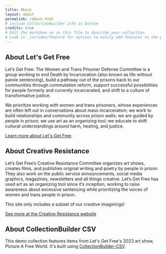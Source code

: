 ```yaml
---
title: About
layout: about
permalink: /about.html
# include CollectionBuilder info at bottom
credits: true
# Edit the markdown on in this file to describe your collection
# Look in _includes/feature for options to easily add features to the page
---
```


## About Let's Get Free

Let’s Get Free: The Women and Trans Prisoner Defense Committee is a group working to end Death by Incarceration (also known as life without parole sentencing), build a pathway out of the prisons back to our communities through commutation reform, support successful possibilities for people formerly and currently incarcerated, and shift to a culture of transformative justice.

We prioritize working with women and trans prisoners, whose experiences are often left out in conversations about mass incarceration; we work to build relationships and community across prison walls; we are guided by  people in prison; we use art as an organizing tool; we educate to shift cultural understandings around harm, healing, and justice.

[Learn more about Let's Get Free](https://lets-get-free.info).

## About Creative Resistance

Let’s Get Free’s Creative Resistance Committee organizes art shows, creates films, and publishes original writing and poetry by people in prison. They also work on the public service announcements, social media graphics, magazines, newsletters and all things creative. Let’s Get Free has used art as an organizing tool since it’s inception, working to raise awareness about excessive sentencing while prioritizing the voices of women and trans people in prison.

This site only includes a subset of our creative imaginings!

[See more at the Creative Resistance website](https://creative-resistance.org/)

## About CollectionBuilder CSV

This demo collection features items from Let's Get Free's 2023 art show, Picture A Free World. It's built using [CollectionBuilder-CSV](https://github.com/CollectionBuilder/collectionbuilder-csv).